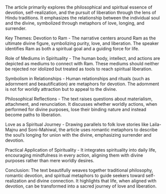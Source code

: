 The article primarily explores the philosophical and spiritual essence of devotion, self-realization, and the pursuit of liberation through the lens of Hindu traditions. It emphasizes the relationship between the individual soul and the divine, symbolized through metaphors of love, longing, and surrender.

Key Themes:
Devotion to Ram - The narrative centers around Ram as the ultimate divine figure, symbolizing purity, love, and liberation. The speaker identifies Ram as both a spiritual goal and a guiding force for life.

Role of Mediums in Spirituality - The human body, intellect, and actions are depicted as mediums to connect with Ram. These mediums should neither be rejected nor idolized but treated as tools to reach spiritual liberation.

Symbolism in Relationships - Human relationships and rituals (such as adornment and beautification) are metaphors for devotion. The adornment is not for worldly attraction but to appeal to the divine.

Philosophical Reflections - The text raises questions about materialism, attachment, and renunciation. It discusses whether worldly actions, when performed for divine purposes, lose their binding nature and instead become paths to liberation.

Love as a Spiritual Journey - Drawing parallels to folk love stories like Laila-Majnu and Soni-Mahiwal, the article uses romantic metaphors to describe the soul’s longing for union with the divine, emphasizing surrender and devotion.

Practical Application of Spirituality - It integrates spirituality into daily life, encouraging mindfulness in every action, aligning them with divine purposes rather than mere worldly desires.

Conclusion:
The text beautifully weaves together traditional philosophy, romantic devotion, and spiritual metaphors to guide seekers toward self-realization and divine connection. It highlights that life, when aligned with devotion, can be transformed into a sacred journey of love and liberation.
